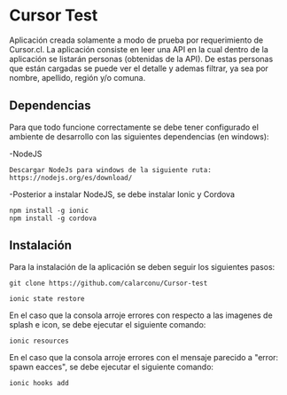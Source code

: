 # Cursor Test

Aplicación creada solamente a modo de prueba por requerimiento de Cursor.cl. La aplicación consiste en leer una API en la cual dentro de la aplicación se listarán personas (obtenidas de la API). De estas personas que están cargadas se puede ver el detalle y ademas filtrar, ya sea por nombre, apellido, región y/o comuna.

## Dependencias

Para que todo funcione correctamente se debe tener configurado el ambiente de desarrollo con las siguientes dependencias (en windows):

-NodeJS
```
Descargar NodeJs para windows de la siguiente ruta: https://nodejs.org/es/download/
```

-Posterior a instalar NodeJS, se debe instalar Ionic y Cordova
```
npm install -g ionic
npm install -g cordova
```

## Instalación

Para la instalación de la aplicación se deben seguir los siguientes pasos:
```
git clone https://github.com/calarconu/Cursor-test
```
```
ionic state restore
```

En el caso que la consola arroje errores con respecto a las imagenes de splash e icon, se debe ejecutar el siguiente comando:

```
ionic resources
```

En el caso que la consola arroje errores con el mensaje parecido a "error: spawn eacces", se debe ejecutar el siguiente comando:

```
ionic hooks add
```
